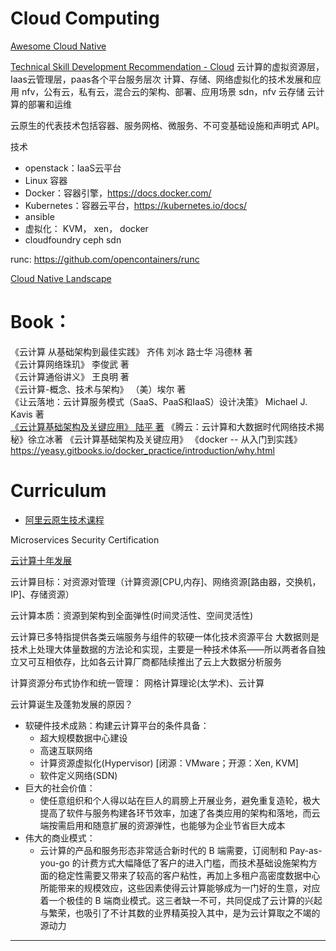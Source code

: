 # Cloud Computing

[Awesome Cloud Native](https://github.com/rootsongjc/awesome-cloud-native)


[Technical Skill Development Recommendation - Cloud](https://w3-connections.ibm.com/forums/html/topic?id=6552b0a7-a559-4766-ae63-a9df2b839488&ps=)
云计算的虚拟资源层，Iaas云管理层，paas各个平台服务层次
计算、存储、网络虚拟化的技术发展和应用
nfv，公有云，私有云，混合云的架构、部署、应用场景
sdn，nfv 云存储 云计算的部署和运维

云原生的代表技术包括容器、服务网格、微服务、不可变基础设施和声明式 API。

技术

* openstack：IaaS云平台
* Linux 容器
* Docker：容器引擎，https://docs.docker.com/
* Kubernetes：容器云平台，https://kubernetes.io/docs/
* ansible
* 虚拟化： KVM， xen， docker 
*  cloudfoundry ceph sdn


runc: https://github.com/opencontainers/runc

[Cloud Native Landscape](https://github.com/cncf/landscape)

# Book：  
《云计算 从基础架构到最佳实践》 齐伟 刘冰 路士华 冯德林 著  
《云计算网络珠玑》 李俊武 著  
《云计算通俗讲义》 王良明 著  
《云计算-概念、技术与架构》 （美）埃尔 著  
《让云落地：云计算服务模式（SaaS、PaaS和IaaS）设计决策》 Michael J. Kavis 著  
[《云计算基础架构及关键应用》 陆平 著](https://www.zhihu.com/pub/reader/119568860)
《腾云：云计算和大数据时代网络技术揭秘》徐立冰著
《云计算基础架构及关键应用》
《docker -- 从入门到实践》 https://yeasy.gitbooks.io/docker_practice/introduction/why.html

# Curriculum

* [阿里云原生技术课程](https://edu.aliyun.com/roadmap/cloudnative)



Microservices
Security Certification

[云计算十年发展](https://www.infoq.cn/article/ykDsBz7LFvFz-BQfs3IP)

云计算目标：对资源对管理（计算资源[CPU,内存]、网络资源[路由器，交换机，IP]、存储资源）

云计算本质：资源到架构到全面弹性(时间灵活性、空间灵活性)

云计算已多特指提供各类云端服务与组件的软硬一体化技术资源平台
大数据则是技术上处理大体量数据的方法论和实现，主要是一种技术体系——所以两者各自独立又可互相依存，比如各云计算厂商都陆续推出了云上大数据分析服务

计算资源分布式协作和统一管理： 网格计算理论(太学术)、云计算


云计算诞生及蓬勃发展的原因？
* 软硬件技术成熟：构建云计算平台的条件具备：
    * 超大规模数据中心建设
    * 高速互联网络
    * 计算资源虚拟化(Hypervisor) [闭源：VMware；开源：Xen, KVM]
    * 软件定义网络(SDN)
* 巨大的社会价值：
    * 使任意组织和个人得以站在巨人的肩膀上开展业务，避免重复造轮，极大提高了软件与服务构建各环节效率，加速了各类应用的架构和落地，而云端按需启用和随意扩展的资源弹性，也能够为企业节省巨大成本
* 伟大的商业模式：
    * 云计算的产品和服务形态非常适合新时代的 B 端需要，订阅制和 Pay-as-you-go 的计费方式大幅降低了客户的进入门槛，而技术基础设施架构方面的稳定性需要又带来了较高的客户粘性，再加上多租户高密度数据中心所能带来的规模效应，这些因素使得云计算能够成为一门好的生意，对应着一个极佳的 B 端商业模式。这三者缺一不可，共同促成了云计算的兴起与繁荣，也吸引了不计其数的业界精英投入其中，是为云计算取之不竭的源动力

-----

